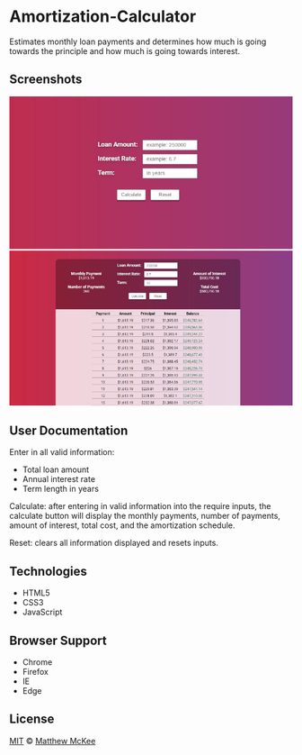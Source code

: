 # Amortization-Calculator
Estimates monthly loan payments and determines how much is going towards the principle and how much is going towards interest. 

## Screenshots
![Enter Info](https://raw.githubusercontent.com/matthewmck/Amortization-Calculator/master/Screenshots/enter%20info.JPG)
![Result](https://raw.githubusercontent.com/matthewmck/Amortization-Calculator/master/Screenshots/result.JPG)

## User Documentation
Enter in all valid information:
-	Total loan amount
-	Annual interest rate
-	Term length in years  

Calculate: after entering in valid information into the require inputs, the calculate button will display the monthly payments, number of payments, amount of interest, total cost, and the amortization schedule.

Reset: clears all information displayed and resets inputs. 

## Technologies 
- HTML5
- CSS3
- JavaScript

## Browser Support 
- Chrome
- Firefox
- IE
- Edge

## License
[MIT](https://github.com/matthewmck/Amortization-Calculator/blob/master/LICENSE) © [Matthew McKee](https://www.linkedin.com/in/matthew-mckee-082b4385/)
